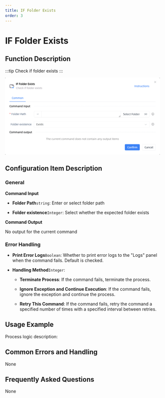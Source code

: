 ```yaml
---
title: IF Folder Exists
order: 3
---
```


# IF Folder Exists

## Function Description

:::tip 
Check if folder exists
:::

![IF Folder Exists](../../assets/IF%20Folder%20Exists_command.png)

## Configuration Item Description

### General

**Command Input**

- **Folder Path**`string`: Enter or select folder path

- **Folder existence**`Integer`: Select whether the expected folder exists


**Command Output**

No output for the current command

### Error Handling

- **Print Error Logs**`Boolean`: Whether to print error logs to the "Logs" panel when the command fails. Default is checked. 

- **Handling Method**`Integer`:

    - **Terminate Process**: If the command fails, terminate the process.

    - **Ignore Exception and Continue Execution**: If the command fails, ignore the exception and continue the process.

    - **Retry This Command**: If the command fails, retry the command a specified number of times with a specified interval between retries.

## Usage Example

Process logic description:

## Common Errors and Handling

None

## Frequently Asked Questions

None

